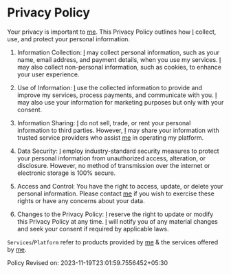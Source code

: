 # Privacy Policy

<!-- markdownlint-disable MD013 -->

Your privacy is important to [me][me]. This Privacy Policy outlines how [I][me] collect, use, and protect your personal information.

1. Information Collection: [I][me] may collect personal information, such as your name, email address, and payment details, when you use my services. [I][me] may also collect non-personal information, such as cookies, to enhance your user experience.

2. Use of Information: [I][me] use the collected information to provide and improve my services, process payments, and communicate with you. [I][me] may also use your information for marketing purposes but only with your consent.

3. Information Sharing: [I][me] do not sell, trade, or rent your personal information to third parties. However, [I][me] may share your information with trusted service providers who assist [me][me] in operating my platform.

4. Data Security: [I][me] employ industry-standard security measures to protect your personal information from unauthorized access, alteration, or disclosure. However, no method of transmission over the internet or electronic storage is 100% secure.

5. Access and Control: You have the right to access, update, or delete your personal information. Please contact [me][me] if you wish to exercise these rights or have any concerns about your data.

6. Changes to the Privacy Policy: [I][me] reserve the right to update or modify this Privacy Policy at any time. [I][me] will notify you of any material changes and seek your consent if required by applicable laws.

`Services`/`Platform` refer to products provided by [me][me] & the services offered by [me][me].

Policy Revised on: 2023-11-19T23:01:59.7556452+05:30

[me]: https://www.linkedin.com/in/mihir-rabade/
